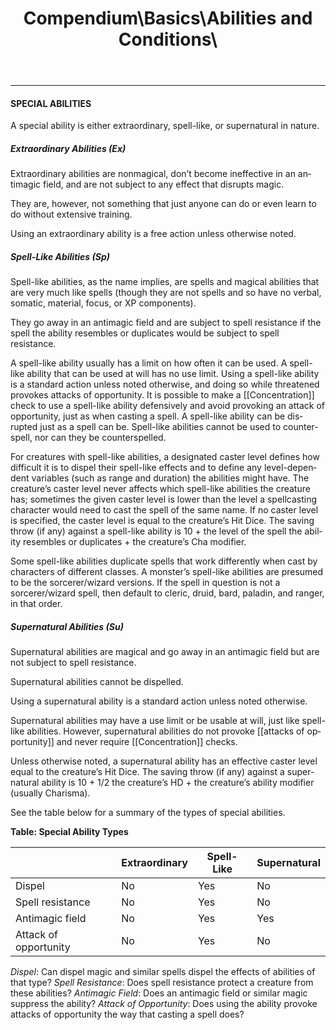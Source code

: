 ﻿---
lang: en
aliases: [Special Abilities]
title: Compendium\Basics\Abilities and Conditions\
tag: Abilities, Conditions
---

---
#### SPECIAL ABILITIES


A special ability is either extraordinary, spell-like, or supernatural in nature.

##### Extraordinary Abilities (Ex)

Extraordinary abilities are nonmagical, don’t become ineffective in an antimagic field, and are not subject to any effect that disrupts magic. 

They are, however, not something that just anyone can do or even learn to do without extensive training. 

Using an extraordinary ability is a free action unless otherwise noted.

##### Spell-Like Abilities (Sp)

Spell-like abilities, as the name implies, are spells and magical abilities that are very much like spells (though they are not spells and so have no verbal, somatic, material, focus, or XP components). 

They go away in an antimagic field and are subject to spell resistance if the spell the ability resembles or duplicates would be subject to spell resistance.

A spell-like ability usually has a limit on how often it can be used. A spell-like ability that can be used at will has no use limit. Using a spell-like ability is a standard action unless noted otherwise, and doing so while threatened provokes attacks of opportunity. It is possible to make a [[Concentration]] check to use a spell-like ability defensively and avoid provoking an attack of opportunity, just as when casting a spell. A spell-like ability can be disrupted just as a spell can be. Spell-like abilities cannot be used to counterspell, nor can they be counterspelled.

For creatures with spell-like abilities, a designated caster level defines how difficult it is to dispel their spell-like effects and to define any level-dependent variables (such as range and duration) the abilities might have. The creature’s caster level never affects which spell-like abilities the creature has; sometimes the given caster level is lower than the level a spellcasting character would need to cast the spell of the same name. If no caster level is specified, the caster level is equal to the creature’s Hit Dice. The saving throw (if any) against a spell-like ability is 10 + the level of the spell the ability resembles or duplicates + the creature’s Cha modifier.

Some spell-like abilities duplicate spells that work differently when cast by characters of different classes. A monster’s spell-like abilities are presumed to be the sorcerer/wizard versions. If the spell in question is not a sorcerer/wizard spell, then default to cleric, druid, bard, paladin, and ranger, in that order.

##### Supernatural Abilities (Su)

Supernatural abilities are magical and go away in an antimagic field but are not subject to spell resistance. 

Supernatural abilities cannot be dispelled. 

Using a supernatural ability is a standard action unless noted otherwise.

Supernatural abilities may have a use limit or be usable at will, just like spell-like abilities. However, supernatural abilities do not provoke [[attacks of opportunity]] and never require [[Concentration]] checks. 

Unless otherwise noted, a supernatural ability has an effective caster level equal to the creature’s Hit Dice. The saving throw (if any) against a supernatural ability is 10 + 1/2 the creature’s HD + the creature’s ability modifier (usually Charisma).

See the table below for a summary of the types of special abilities.

**Table: Special Ability Types**

||Extraordinary|Spell-Like|Supernatural|
|---|---|---|---|
|Dispel|No|Yes|No|
|Spell resistance|No|Yes|No|
|Antimagic field|No|Yes|Yes|
|Attack of opportunity|No|Yes|No|
_Dispel_: Can dispel magic and similar spells dispel the effects of abilities of that type?
_Spell Resistance_: Does spell resistance protect a creature from these abilities?
_Antimagic Field_: Does an antimagic field or similar magic suppress the ability?
_Attack of Opportunity_: Does using the ability provoke attacks of opportunity the way that casting a spell does?


<br><br>
---
